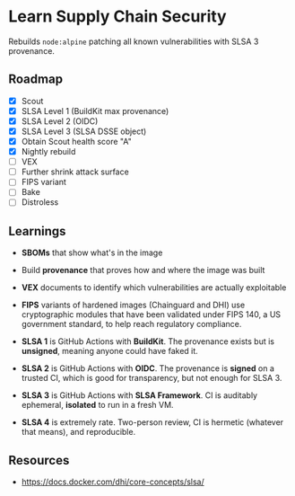 # Learn Supply Chain Security

Rebuilds `node:alpine` patching all known vulnerabilities with SLSA 3 provenance.

## Roadmap

- [X] Scout
- [X] SLSA Level 1 (BuildKit max provenance)
- [X] SLSA Level 2 (OIDC)
- [X] SLSA Level 3 (SLSA DSSE object)
- [X] Obtain Scout health score "A"
- [X] Nightly rebuild
- [ ] VEX
- [ ] Further shrink attack surface
- [ ] FIPS variant
- [ ] Bake
- [ ] Distroless

## Learnings

- **SBOMs** that show what's in the image
- Build **provenance** that proves how and where the image was built
- **VEX** documents to identify which vulnerabilities are actually exploitable
- **FIPS** variants of hardened images (Chainguard and DHI) use cryptographic modules that have been validated under FIPS 140, a US government standard, to help reach regulatory compliance.

- **SLSA 1** is GitHub Actions with **BuildKit**. The provenance exists but is **unsigned**, meaning anyone could have faked it.
- **SLSA 2** is GitHub Actions with **OIDC**. The provenance is **signed** on a trusted CI, which is good for transparency, but not enough for SLSA 3.
- **SLSA 3** is GitHub Actions with **SLSA Framework**. CI is auditably ephemeral, **isolated** to run in a fresh VM.
- **SLSA 4** is extremely rate. Two-person review, CI is hermetic (whatever that means), and reproducible.

## Resources

- https://docs.docker.com/dhi/core-concepts/slsa/